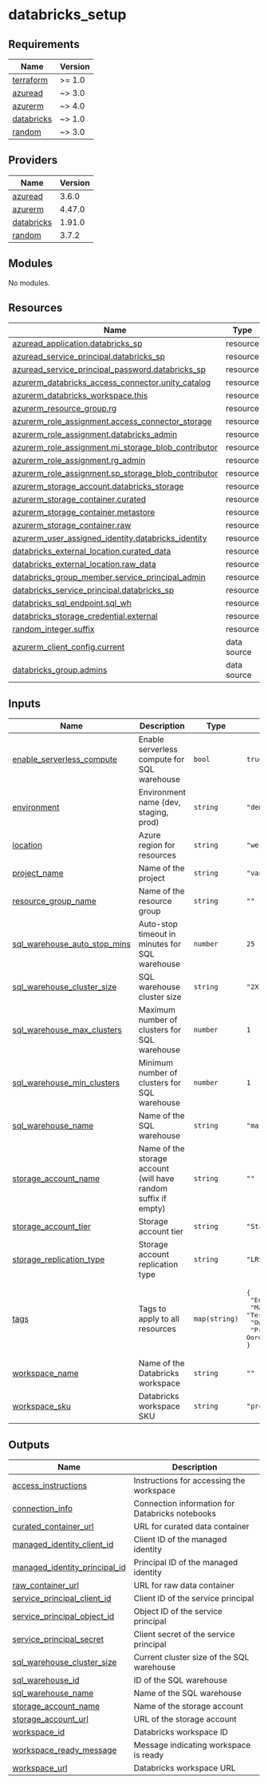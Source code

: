 # databricks_setup

<!-- BEGINNING OF PRE-COMMIT-TERRAFORM DOCS HOOK -->
## Requirements

| Name | Version |
|------|---------|
| <a name="requirement_terraform"></a> [terraform](#requirement\_terraform) | >= 1.0 |
| <a name="requirement_azuread"></a> [azuread](#requirement\_azuread) | ~> 3.0 |
| <a name="requirement_azurerm"></a> [azurerm](#requirement\_azurerm) | ~> 4.0 |
| <a name="requirement_databricks"></a> [databricks](#requirement\_databricks) | ~> 1.0 |
| <a name="requirement_random"></a> [random](#requirement\_random) | ~> 3.0 |

## Providers

| Name | Version |
|------|---------|
| <a name="provider_azuread"></a> [azuread](#provider\_azuread) | 3.6.0 |
| <a name="provider_azurerm"></a> [azurerm](#provider\_azurerm) | 4.47.0 |
| <a name="provider_databricks"></a> [databricks](#provider\_databricks) | 1.91.0 |
| <a name="provider_random"></a> [random](#provider\_random) | 3.7.2 |

## Modules

No modules.

## Resources

| Name | Type |
|------|------|
| [azuread_application.databricks_sp](https://registry.terraform.io/providers/hashicorp/azuread/latest/docs/resources/application) | resource |
| [azuread_service_principal.databricks_sp](https://registry.terraform.io/providers/hashicorp/azuread/latest/docs/resources/service_principal) | resource |
| [azuread_service_principal_password.databricks_sp](https://registry.terraform.io/providers/hashicorp/azuread/latest/docs/resources/service_principal_password) | resource |
| [azurerm_databricks_access_connector.unity_catalog](https://registry.terraform.io/providers/hashicorp/azurerm/latest/docs/resources/databricks_access_connector) | resource |
| [azurerm_databricks_workspace.this](https://registry.terraform.io/providers/hashicorp/azurerm/latest/docs/resources/databricks_workspace) | resource |
| [azurerm_resource_group.rg](https://registry.terraform.io/providers/hashicorp/azurerm/latest/docs/resources/resource_group) | resource |
| [azurerm_role_assignment.access_connector_storage](https://registry.terraform.io/providers/hashicorp/azurerm/latest/docs/resources/role_assignment) | resource |
| [azurerm_role_assignment.databricks_admin](https://registry.terraform.io/providers/hashicorp/azurerm/latest/docs/resources/role_assignment) | resource |
| [azurerm_role_assignment.mi_storage_blob_contributor](https://registry.terraform.io/providers/hashicorp/azurerm/latest/docs/resources/role_assignment) | resource |
| [azurerm_role_assignment.rg_admin](https://registry.terraform.io/providers/hashicorp/azurerm/latest/docs/resources/role_assignment) | resource |
| [azurerm_role_assignment.sp_storage_blob_contributor](https://registry.terraform.io/providers/hashicorp/azurerm/latest/docs/resources/role_assignment) | resource |
| [azurerm_storage_account.databricks_storage](https://registry.terraform.io/providers/hashicorp/azurerm/latest/docs/resources/storage_account) | resource |
| [azurerm_storage_container.curated](https://registry.terraform.io/providers/hashicorp/azurerm/latest/docs/resources/storage_container) | resource |
| [azurerm_storage_container.metastore](https://registry.terraform.io/providers/hashicorp/azurerm/latest/docs/resources/storage_container) | resource |
| [azurerm_storage_container.raw](https://registry.terraform.io/providers/hashicorp/azurerm/latest/docs/resources/storage_container) | resource |
| [azurerm_user_assigned_identity.databricks_identity](https://registry.terraform.io/providers/hashicorp/azurerm/latest/docs/resources/user_assigned_identity) | resource |
| [databricks_external_location.curated_data](https://registry.terraform.io/providers/databricks/databricks/latest/docs/resources/external_location) | resource |
| [databricks_external_location.raw_data](https://registry.terraform.io/providers/databricks/databricks/latest/docs/resources/external_location) | resource |
| [databricks_group_member.service_principal_admin](https://registry.terraform.io/providers/databricks/databricks/latest/docs/resources/group_member) | resource |
| [databricks_service_principal.databricks_sp](https://registry.terraform.io/providers/databricks/databricks/latest/docs/resources/service_principal) | resource |
| [databricks_sql_endpoint.sql_wh](https://registry.terraform.io/providers/databricks/databricks/latest/docs/resources/sql_endpoint) | resource |
| [databricks_storage_credential.external](https://registry.terraform.io/providers/databricks/databricks/latest/docs/resources/storage_credential) | resource |
| [random_integer.suffix](https://registry.terraform.io/providers/hashicorp/random/latest/docs/resources/integer) | resource |
| [azurerm_client_config.current](https://registry.terraform.io/providers/hashicorp/azurerm/latest/docs/data-sources/client_config) | data source |
| [databricks_group.admins](https://registry.terraform.io/providers/databricks/databricks/latest/docs/data-sources/group) | data source |

## Inputs

| Name | Description | Type | Default | Required |
|------|-------------|------|---------|:--------:|
| <a name="input_enable_serverless_compute"></a> [enable\_serverless\_compute](#input\_enable\_serverless\_compute) | Enable serverless compute for SQL warehouse | `bool` | `true` | no |
| <a name="input_environment"></a> [environment](#input\_environment) | Environment name (dev, staging, prod) | `string` | `"demo"` | no |
| <a name="input_location"></a> [location](#input\_location) | Azure region for resources | `string` | `"westeurope"` | no |
| <a name="input_project_name"></a> [project\_name](#input\_project\_name) | Name of the project | `string` | `"van-oord-databricks"` | no |
| <a name="input_resource_group_name"></a> [resource\_group\_name](#input\_resource\_group\_name) | Name of the resource group | `string` | `""` | no |
| <a name="input_sql_warehouse_auto_stop_mins"></a> [sql\_warehouse\_auto\_stop\_mins](#input\_sql\_warehouse\_auto\_stop\_mins) | Auto-stop timeout in minutes for SQL warehouse | `number` | `25` | no |
| <a name="input_sql_warehouse_cluster_size"></a> [sql\_warehouse\_cluster\_size](#input\_sql\_warehouse\_cluster\_size) | SQL warehouse cluster size | `string` | `"2X-Small"` | no |
| <a name="input_sql_warehouse_max_clusters"></a> [sql\_warehouse\_max\_clusters](#input\_sql\_warehouse\_max\_clusters) | Maximum number of clusters for SQL warehouse | `number` | `1` | no |
| <a name="input_sql_warehouse_min_clusters"></a> [sql\_warehouse\_min\_clusters](#input\_sql\_warehouse\_min\_clusters) | Minimum number of clusters for SQL warehouse | `number` | `1` | no |
| <a name="input_sql_warehouse_name"></a> [sql\_warehouse\_name](#input\_sql\_warehouse\_name) | Name of the SQL warehouse | `string` | `"main-sql-warehouse"` | no |
| <a name="input_storage_account_name"></a> [storage\_account\_name](#input\_storage\_account\_name) | Name of the storage account (will have random suffix if empty) | `string` | `""` | no |
| <a name="input_storage_account_tier"></a> [storage\_account\_tier](#input\_storage\_account\_tier) | Storage account tier | `string` | `"Standard"` | no |
| <a name="input_storage_replication_type"></a> [storage\_replication\_type](#input\_storage\_replication\_type) | Storage account replication type | `string` | `"LRS"` | no |
| <a name="input_tags"></a> [tags](#input\_tags) | Tags to apply to all resources | `map(string)` | <pre>{<br/>  "Environment": "Demo",<br/>  "ManagedBy": "Terraform",<br/>  "Owner": "Data Platform Team",<br/>  "Project": "Van Oord Databricks Assignment"<br/>}</pre> | no |
| <a name="input_workspace_name"></a> [workspace\_name](#input\_workspace\_name) | Name of the Databricks workspace | `string` | `""` | no |
| <a name="input_workspace_sku"></a> [workspace\_sku](#input\_workspace\_sku) | Databricks workspace SKU | `string` | `"premium"` | no |

## Outputs

| Name | Description |
|------|-------------|
| <a name="output_access_instructions"></a> [access\_instructions](#output\_access\_instructions) | Instructions for accessing the workspace |
| <a name="output_connection_info"></a> [connection\_info](#output\_connection\_info) | Connection information for Databricks notebooks |
| <a name="output_curated_container_url"></a> [curated\_container\_url](#output\_curated\_container\_url) | URL for curated data container |
| <a name="output_managed_identity_client_id"></a> [managed\_identity\_client\_id](#output\_managed\_identity\_client\_id) | Client ID of the managed identity |
| <a name="output_managed_identity_principal_id"></a> [managed\_identity\_principal\_id](#output\_managed\_identity\_principal\_id) | Principal ID of the managed identity |
| <a name="output_raw_container_url"></a> [raw\_container\_url](#output\_raw\_container\_url) | URL for raw data container |
| <a name="output_service_principal_client_id"></a> [service\_principal\_client\_id](#output\_service\_principal\_client\_id) | Client ID of the service principal |
| <a name="output_service_principal_object_id"></a> [service\_principal\_object\_id](#output\_service\_principal\_object\_id) | Object ID of the service principal |
| <a name="output_service_principal_secret"></a> [service\_principal\_secret](#output\_service\_principal\_secret) | Client secret of the service principal |
| <a name="output_sql_warehouse_cluster_size"></a> [sql\_warehouse\_cluster\_size](#output\_sql\_warehouse\_cluster\_size) | Current cluster size of the SQL warehouse |
| <a name="output_sql_warehouse_id"></a> [sql\_warehouse\_id](#output\_sql\_warehouse\_id) | ID of the SQL warehouse |
| <a name="output_sql_warehouse_name"></a> [sql\_warehouse\_name](#output\_sql\_warehouse\_name) | Name of the SQL warehouse |
| <a name="output_storage_account_name"></a> [storage\_account\_name](#output\_storage\_account\_name) | Name of the storage account |
| <a name="output_storage_account_url"></a> [storage\_account\_url](#output\_storage\_account\_url) | URL of the storage account |
| <a name="output_workspace_id"></a> [workspace\_id](#output\_workspace\_id) | Databricks workspace ID |
| <a name="output_workspace_ready_message"></a> [workspace\_ready\_message](#output\_workspace\_ready\_message) | Message indicating workspace is ready |
| <a name="output_workspace_url"></a> [workspace\_url](#output\_workspace\_url) | Databricks workspace URL |
<!-- END OF PRE-COMMIT-TERRAFORM DOCS HOOK -->
